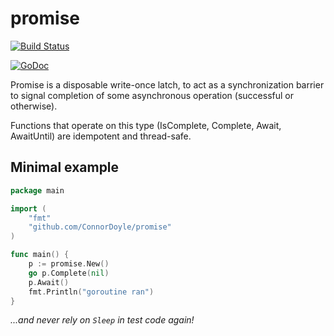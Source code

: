 # promise

[![Build Status](https://travis-ci.org/ConnorDoyle/promise.svg?branch=master)](https://travis-ci.org/ConnorDoyle/promise)

[![GoDoc](https://godoc.org/github.com/ConnorDoyle/promise?status.svg)](https://godoc.org/github.com/ConnorDoyle/promise)

Promise is a disposable write-once latch, to act as a synchronization
barrier to signal completion of some asynchronous operation
(successful or otherwise).

Functions that operate on this type (IsComplete, Complete,
Await, AwaitUntil) are idempotent and thread-safe.

## Minimal example

```go
package main

import (
	"fmt"
	"github.com/ConnorDoyle/promise"
)

func main() {
	p := promise.New()
	go p.Complete(nil)
	p.Await()
	fmt.Println("goroutine ran")
}
```

_...and never rely on `Sleep` in test code again!_
